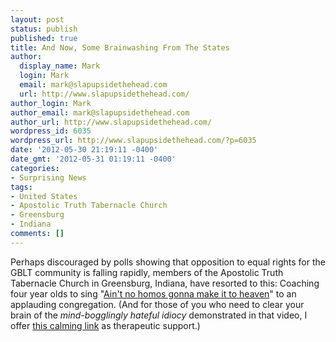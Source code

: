 ```yaml
---
layout: post
status: publish
published: true
title: And Now, Some Brainwashing From The States
author:
  display_name: Mark
  login: Mark
  email: mark@slapupsidethehead.com
  url: http://www.slapupsidethehead.com/
author_login: Mark
author_email: mark@slapupsidethehead.com
author_url: http://www.slapupsidethehead.com/
wordpress_id: 6035
wordpress_url: http://www.slapupsidethehead.com/?p=6035
date: '2012-05-30 21:19:11 -0400'
date_gmt: '2012-05-31 01:19:11 -0400'
categories:
- Surprising News
tags:
- United States
- Apostolic Truth Tabernacle Church
- Greensburg
- Indiana
comments: []
---
```

Perhaps discouraged by polls showing that opposition to equal rights for the GBLT community is falling rapidly, members of the Apostolic Truth Tabernacle Church in Greensburg, Indiana, have resorted to this: Coaching four year olds to sing "[Ain't no homos gonna make it to heaven](http://youtu.be/iRNbC-aSFLc)" to an applauding congregation. (And for those of you who need to clear your brain of the _mind-bogglingly hateful idiocy_ demonstrated in that video, I offer [this calming link](https://www.google.com/search?tbm=isch&q=fluffy+orange+kittens) as therapeutic support.)

